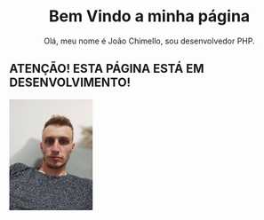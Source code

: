 <!DOCTYPE html>
<html lang="pt-BR">
<head>
    <meta charset="UTF-8">
    <meta http-equiv="X-UA-Compatible" content="IE=edge">
    <meta name="viewport" content="width=device-width, initial-scale=1.0">
    <link rel="stylesheet" href="https://maxcdn.bootstrapcdn.com/bootstrap/4.0.0/css/bootstrap.min.css" integrity="sha384-Gn5384xqQ1aoWXA+058RXPxPg6fy4IWvTNh0E263XmFcJlSAwiGgFAW/dAiS6JXm" crossorigin="anonymous">
    <title>João Chimello</title>
</head>
<body>
    <div class="form-control">
        <h1 style="text-align:center;">Bem Vindo a minha página</h1>
        <p style="text-align:center;">Olá, meu nome é João Chimello, sou desenvolvedor PHP.</p>
    </div>
    <div class="form-control alert alert-danger d-flex justify-content-center">
        <h2 class="center">ATENÇÃO! ESTA PÁGINA ESTÁ EM DESENVOLVIMENTO!</h2>
    </div>
    <div class="form-control">
        <a href="https://www.github.com/chimello">
            <img class="img-thumbnail" alt="Foto de Perfil" src="assets/images/perfil.jpg" alt="">
        </a>
    </div>
</body>
</html>